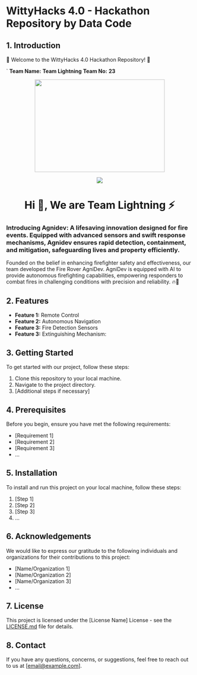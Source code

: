 # WittyHacks 4.0 - Hackathon Repository by Data Code

## 1. Introduction

🚀 Welcome to the WittyHacks 4.0 Hackathon Repository! 🎉

`   **Team Name:** **Team Lightning**
    **Team No:**    **23**
  
<div id="header" align="center">

  <img src="https://camo.githubusercontent.com/c1dcb74cc1c1835b1d716f5051499a2814c683c806b15f04b0eba492863703e9/68747470733a2f2f63646e2e6472696262626c652e636f6d2f75736572732f3733303730332f73637265656e73686f74732f363538313234332f6176656e746f2e676966" width="350" height="250"/>
</div>

<!---GIF--->
<p  align="center">
<img src="https://user-images.githubusercontent.com/73097560/115834477-dbab4500-a447-11eb-908a-139a6edaec5c.gif">             
<br>

<h1 align="center">Hi 👋, We are Team Lightning ⚡</h1>
<h3 align="">Introducing Agnidev: A lifesaving innovation designed for fire events. Equipped with advanced sensors and swift response mechanisms, Agnidev ensures rapid detection, containment, and mitigation, safeguarding lives and property efficiently.</h3>

Founded on the belief in enhancing firefighter safety and effectiveness, our team developed the Fire Rover AgniDev. AgniDev is equipped with AI to provide autonomous firefighting capabilities, empowering responders to combat fires in challenging conditions with precision and reliability. 🔥💪

## 2. Features

- **Feature 1:** Remote Control
- **Feature 2:** Autonomous Navigation
- **Feature 3:** Fire Detection Sensors
- **Feature 3:** Extinguishing Mechanism:

## 3. Getting Started

To get started with our project, follow these steps:

1. Clone this repository to your local machine.
2. Navigate to the project directory.
3. [Additional steps if necessary]

## 4. Prerequisites

Before you begin, ensure you have met the following requirements:

- [Requirement 1]
- [Requirement 2]
- [Requirement 3]
- ...

## 5. Installation

To install and run this project on your local machine, follow these steps:

1. [Step 1]
2. [Step 2]
3. [Step 3]
4. ...

## 6. Acknowledgements

We would like to express our gratitude to the following individuals and organizations for their contributions to this project:

- [Name/Organization 1]
- [Name/Organization 2]
- [Name/Organization 3]
- ...

## 7. License

This project is licensed under the [License Name] License - see the [LICENSE.md](LICENSE.md) file for details.

## 8. Contact

If you have any questions, concerns, or suggestions, feel free to reach out to us at [email@example.com].
